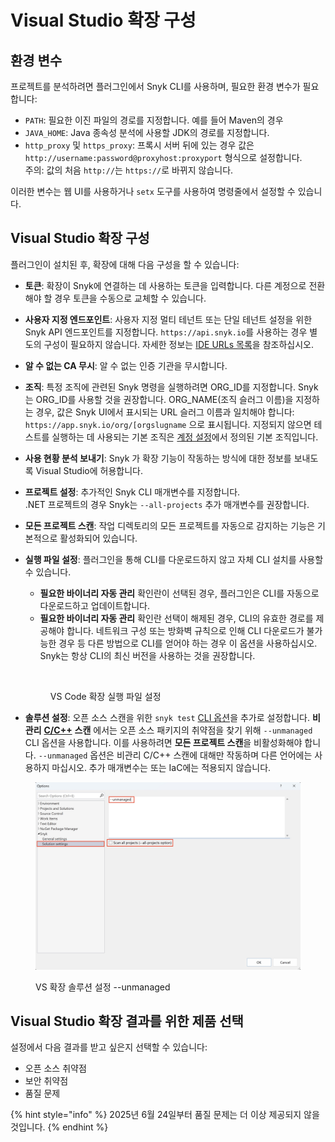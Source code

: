 # Visual Studio 확장 구성

## 환경 변수

프로젝트를 분석하려면 플러그인에서 Snyk CLI를 사용하며, 필요한 환경 변수가 필요합니다:

- `PATH`: 필요한 이진 파일의 경로를 지정합니다. 예를 들어 Maven의 경우
- `JAVA_HOME`: Java 종속성 분석에 사용할 JDK의 경로를 지정합니다.
- `http_proxy` 및 `https_proxy`: 프록시 서버 뒤에 있는 경우 값은 `http://username:password@proxyhost:proxyport` 형식으로 설정합니다.\
  주의: 값의 처음 `http://`는 `https://`로 바뀌지 않습니다.

이러한 변수는 웹 UI를 사용하거나 `setx` 도구를 사용하여 명령줄에서 설정할 수 있습니다.

## Visual Studio 확장 구성

플러그인이 설치된 후, 확장에 대해 다음 구성을 할 수 있습니다:

- **토큰**: 확장이 Snyk에 연결하는 데 사용하는 토큰을 입력합니다. 다른 계정으로 전환해야 할 경우 토큰을 수동으로 교체할 수 있습니다.
- **사용자 지정 엔드포인트**: 사용자 지정 멀티 테넌트 또는 단일 테넌트 설정을 위한 Snyk API 엔드포인트를 지정합니다. `https://api.snyk.io`를 사용하는 경우 별도의 구성이 필요하지 않습니다. 자세한 정보는 [IDE URLs 목록](../../../working-with-snyk/regional-hosting-and-data-residency.md#ides-urls)을 참조하십시오.
- **알 수 없는 CA 무시**: 알 수 없는 인증 기관을 무시합니다.
- **조직**: 특정 조직에 관련된 Snyk 명령을 실행하려면 ORG\_ID를 지정합니다. Snyk는 ORG\_ID를 사용할 것을 권장합니다. ORG\_NAME(조직 슬러그 이름)을 지정하는 경우, 값은 Snyk UI에서 표시되는 URL 슬러그 이름과 일치해야 합니다: `https://app.snyk.io/org/[orgslugname` 으로 표시됩니다. 지정되지 않으면 테스트를 실행하는 데 사용되는 기본 조직은 [계정 설정](https://app.snyk.io/account)에서 정의된 기본 조직입니다.
- **사용 현황 분석 보내기**: Snyk 가 확장 기능이 작동하는 방식에 대한 정보를 보내도록 Visual Studio에 허용합니다.
- **프로젝트 설정**: 추가적인 Snyk CLI 매개변수를 지정합니다.\
  .NET 프로젝트의 경우 Snyk는 `--all-projects` 추가 매개변수를 권장합니다.
- **모든 프로젝트 스캔**: 작업 디렉토리의 모든 프로젝트를 자동으로 감지하는 기능은 기본적으로 활성화되어 있습니다.
- **실행 파일 설정**: 플러그인을 통해 CLI를 다운로드하지 않고 자체 CLI 설치를 사용할 수 있습니다.
  - **필요한 바이너리 자동 관리** 확인란이 선택된 경우, 플러그인은 CLI를 자동으로 다운로드하고 업데이트합니다.
  - **필요한 바이너리 자동 관리** 확인란 선택이 해제된 경우, CLI의 유효한 경로를 제공해야 합니다. 네트워크 구성 또는 방화벽 규칙으로 인해 CLI 다운로드가 불가능한 경우 등 다른 방법으로 CLI를 얻어야 하는 경우 이 옵션을 사용하십시오. Snyk는 항상 CLI의 최신 버전을 사용하는 것을 권장합니다.

  <figure><img src=" ../../../.gitbook/assets/image(10)(1)(1)(1).png" alt=""><figcaption><p>VS Code 확장 실행 파일 설정</p></figcaption></figure>
- **솔루션 설정**: 오픈 소스 스캔을 위한 `snyk test` [CLI 옵션](../../../snyk-cli/commands/test.md)을 추가로 설정합니다. **비관리** [**C/C++**](../../../supported-languages-package-managers-and-frameworks/c-c++/) **스캔** 에서는 오픈 소스 패키지의 취약점을 찾기 위해 `--unmanaged` CLI 옵션을 사용합니다. 이를 사용하려면 **모든 프로젝트 스캔**을 비활성화해야 합니다. `--unmanaged` 옵션은 비관리 C/C++ 스캔에 대해만 작동하며 다른 언어에는 사용하지 마십시오. 추가 매개변수는  또는 IaC에는 적용되지 않습니다.

<figure><img src=" ../../../.gitbook/assets/VS_Oprions_Unmagaed.jpg" alt="VS 확장 솔루션 설정 --unmanaged"><figcaption><p>VS 확장 솔루션 설정 --unmanaged</p></figcaption></figure>

## Visual Studio 확장 결과를 위한 제품 선택

설정에서 다음 결과를 받고 싶은지 선택할 수 있습니다:

- 오픈 소스 취약점
-  보안 취약점
-  품질 문제

{% hint style="info" %}
2025년 6월 24일부터  품질 문제는 더 이상 제공되지 않을 것입니다.
{% endhint %}